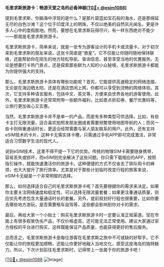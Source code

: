**毛里求斯旅游卡：畅游天堂之岛的必备神器[[TG💪+ @esim1088](https://t.me/s/esim1088)]**

提到毛里求斯，你脑海中浮现的是什么？是那片碧蓝如宝石般的海水，还是那绵延无尽的白色沙滩？这个位于印度洋上的明珠，不仅以绝美的自然风光闻名，更是许多人心中的度假胜地。然而，要想在毛里求斯玩得尽兴，有一样东西绝对不能少——那就是毛里求斯旅游卡。

毛里求斯旅游卡，简单来说，就是一张专为游客设计的手机卡或流量卡。对于初次来到毛里求斯的朋友来说，这张卡简直是“救星”。它不仅能让你随时随地保持联络，还能帮助你在陌生的地方轻松导航、查询信息，甚至享受当地的优惠服务。无论是想要打卡热门景点，还是探索那些鲜为人知的小众秘境，毛里求斯旅游卡都能为你提供强大的支持。

那么，毛里求斯旅游卡具体有哪些功能呢？首先，它能提供高速稳定的网络连接。无论是在海边晒太阳，还是在酒店悠闲上网，你都可以享受到流畅的网络体验。其次，它支持多种语言服务，包括中文、英文等，方便来自世界各地的游客使用。此外，毛里求斯旅游卡还常常附带一些额外福利，比如景点折扣券、餐厅优惠码等，让旅行更加省心又实惠。

当然，毛里求斯旅游卡并不是单一的产品，而是有多种类型可供选择。比如，有些卡主打无限流量，适合喜欢拍照发朋友圈或者需要频繁使用地图导航的人；而另一些卡则侧重通话时长，更适合经常需要与家人朋友联系的用户。此外，还有支持eSIM技术的卡片，这种卡无需实体卡槽，只需通过手机APP即可完成激活，非常适合习惯数字生活的现代人。

说到eSIM技术，这里不得不提一下它的优势。传统的物理SIM卡需要随身携带，容易丢失或损坏，而eSIM则完全解决了这些问题。你只需下载相应的APP，按照指引操作，就能快速激活你的旅游卡。这种便捷的方式不仅省去了排队购卡的麻烦，也大大提升了旅行效率。尤其是对于那些计划临时改变行程的旅客来说，eSIM卡无疑是一个非常明智的选择。

那么，如何选择适合自己的毛里求斯旅游卡呢？首先要根据你的需求来决定。如果你主要关注网络速度和稳定性，可以选择无限流量套餐；如果更注重通话质量，则应优先考虑包含大量通话时长的套餐。另外，提前规划好行程也很重要，比如你要去哪些地方游玩，是否需要租车自驾等，这些都会影响到你对卡的需求。

最后，再给大家一个小贴士：购买毛里求斯旅游卡时一定要认准正规渠道。现在市面上有很多假冒伪劣产品，不仅价格虚高，还可能无法正常使用。建议大家通过官方授权的平台进行购买，这样既能保证产品质量，也能获得更好的售后服务。

总而言之，毛里求斯旅游卡是每位游客在毛里求斯之旅中不可或缺的好帮手。它不仅能让你的旅程更加顺畅，还能让你更好地融入当地文化，感受这座海岛的独特魅力。所以，下次计划前往毛里求斯时，记得带上一张属于你的旅游卡吧！

[[TG💪+ @esim1088](https://t.me/s/esim1088) ![Image](https://i.postimg.cc/4NQfJmqS/Snipaste-2025-05-13-00-14-12.png)]